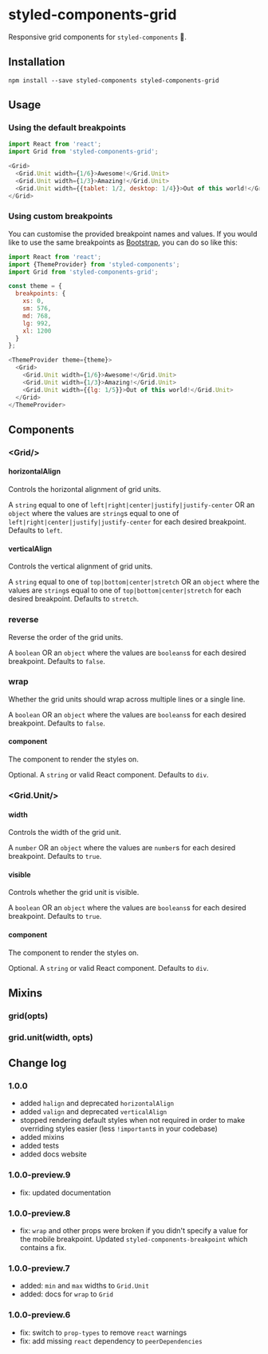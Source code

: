 # styled-components-grid

Responsive grid components for `styled-components` 💅.

## Installation

    npm install --save styled-components styled-components-grid
    
## Usage

### Using the default breakpoints

```js
import React from 'react';
import Grid from 'styled-components-grid';

<Grid>
  <Grid.Unit width={1/6}>Awesome!</Grid.Unit>
  <Grid.Unit width={1/3}>Amazing!</Grid.Unit>
  <Grid.Unit width={{tablet: 1/2, desktop: 1/4}}>Out of this world!</Grid.Unit>
</Grid>

```

### Using custom breakpoints

You can customise the provided breakpoint names and values. If you would like to use the same breakpoints as [Bootstrap](https://v4-alpha.getbootstrap.com/layout/overview/#responsive-breakpoints), you can do so like this:

```js
import React from 'react';
import {ThemeProvider} from 'styled-components';
import Grid from 'styled-components-grid';

const theme = {
  breakpoints: {
    xs: 0,
    sm: 576,
    md: 768,
    lg: 992,
    xl: 1200
  }
};

<ThemeProvider theme={theme}>
  <Grid>
    <Grid.Unit width={1/6}>Awesome!</Grid.Unit>
    <Grid.Unit width={1/3}>Amazing!</Grid.Unit>
    <Grid.Unit width={{lg: 1/5}}>Out of this world!</Grid.Unit>
  </Grid>
</ThemeProvider>

```

## Components

### &lt;Grid/&gt;

#### horizontalAlign

Controls the horizontal alignment of grid units.

A `string` equal to one of `left|right|center|justify|justify-center` OR an `object` where the values are `string`s equal to one of `left|right|center|justify|justify-center` for each desired breakpoint. Defaults to `left`.

#### verticalAlign

Controls the vertical alignment of grid units.

A `string` equal to one of `top|bottom|center|stretch` OR an `object` where the values are `string`s equal to one of `top|bottom|center|stretch` for each desired breakpoint. Defaults to `stretch`.

### reverse

Reverse the order of the grid units.

A `boolean` OR an `object` where the values are `booleans`s for each desired breakpoint. Defaults to `false`.

### wrap

Whether the grid units should wrap across multiple lines or a single line.

A `boolean` OR an `object` where the values are `booleans`s for each desired breakpoint. Defaults to `false`.

#### component

The component to render the styles on.

Optional. A `string` or valid React component. Defaults to `div`.

### &lt;Grid.Unit/&gt;

#### width

Controls the width of the grid unit.

A `number` OR an `object` where the values are `number`s for each desired breakpoint. Defaults to `true`.

#### visible

Controls whether the grid unit is visible.

A `boolean` OR an `object` where the values are `booleans`s for each desired breakpoint. Defaults to `true`.

#### component

The component to render the styles on.

Optional. A `string` or valid React component. Defaults to `div`.

## Mixins

### grid(opts)

### grid.unit(width, opts)

## Change log

### 1.0.0

- added `halign` and deprecated `horizontalAlign`
- added `valign` and deprecated `verticalAlign`
- stopped rendering default styles when not required in order to make overriding styles easier (less `!important`s in your codebase)
- added mixins
- added tests
- added docs website

### 1.0.0-preview.9

- fix: updated documentation

### 1.0.0-preview.8

- fix: `wrap` and other props were broken if you didn't specify a value for the mobile breakpoint. Updated `styled-components-breakpoint` which contains a fix.

### 1.0.0-preview.7

- added: `min` and `max` widths to `Grid.Unit`
- added: docs for `wrap` to `Grid`

### 1.0.0-preview.6

- fix: switch to `prop-types` to remove `react` warnings
- fix: add missing `react` dependency to `peerDependencies` 